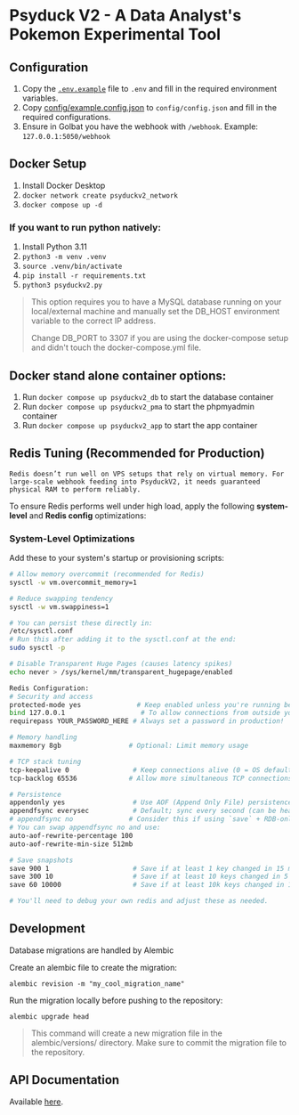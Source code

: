 # Psyduck V2 - A Data Analyst's Pokemon Experimental Tool

## Configuration
1. Copy the [`.env.example`](./.env.example) file to `.env` and fill in the required environment variables.
2. Copy [config/example.config.json](./config/example.config.json) to `config/config.json` and fill in the required configurations.
3. Ensure in Golbat you have the webhook with `/webhook`.
Example:
`127.0.0.1:5050/webhook`

## Docker Setup
1. Install Docker Desktop
2. `docker network create psyduckv2_network`
3. `docker compose up -d`

### If you want to run python natively:

1. Install Python 3.11
2. `python3 -m venv .venv`
3. `source .venv/bin/activate`
4. `pip install -r requirements.txt`
5. `python3 psyduckv2.py`

> This option requires you to have a MySQL database running on your local/external machine and manually set the DB_HOST environment variable to the correct IP address.
>
> Change DB_PORT to 3307 if you are using the docker-compose setup and didn't touch the docker-compose.yml file.

## Docker stand alone container options:

1. Run `docker compose up psyduckv2_db` to start the database container
2. Run `docker compose up psyduckv2_pma` to start the phpmyadmin container
3. Run `docker compose up psyduckv2_app` to start the app container

## Redis Tuning (Recommended for Production)

`Redis doesn’t run well on VPS setups that rely on virtual memory. For large-scale webhook feeding into PsyduckV2, it needs guaranteed physical RAM to perform reliably.`

To ensure Redis performs well under high load, apply the following **system-level** and **Redis config** optimizations:

### System-Level Optimizations

Add these to your system's startup or provisioning scripts:

```bash
# Allow memory overcommit (recommended for Redis)
sysctl -w vm.overcommit_memory=1

# Reduce swapping tendency
sysctl -w vm.swappiness=1

# You can persist these directly in:
/etc/sysctl.conf
# Run this after adding it to the sysctl.conf at the end:
sudo sysctl -p

# Disable Transparent Huge Pages (causes latency spikes)
echo never > /sys/kernel/mm/transparent_hugepage/enabled

Redis Configuration:
# Security and access
protected-mode yes              # Keep enabled unless you're running behind strict network rules
bind 127.0.0.1                   # To allow connections from outside you can do 0.0.0.0 for all or set a specific IP you want to allow: bind 192.168.1.100, 127.0.0.1, etc
requirepass YOUR_PASSWORD_HERE # Always set a password in production!

# Memory handling
maxmemory 8gb                 # Optional: Limit memory usage

# TCP stack tuning
tcp-keepalive 0                # Keep connections alive (0 = OS default)
tcp-backlog 65536             # Allow more simultaneous TCP connections

# Persistence
appendonly yes                 # Use AOF (Append Only File) persistence
appendfsync everysec           # Default; sync every second (can be heavy under high writes)
# appendfsync no              # Consider this if using `save` + RDB-only strategy
# You can swap appendfsync no and use:
auto-aof-rewrite-percentage 100
auto-aof-rewrite-min-size 512mb

# Save snapshots
save 900 1                     # Save if at least 1 key changed in 15 min
save 300 10                    # Save if at least 10 keys changed in 5 min
save 60 10000                  # Save if at least 10k keys changed in 1 min

# You'll need to debug your own redis and adjust these as needed.
```

## Development

Database migrations are handled by Alembic

Create an alembic file to create the migration:

```alembic revision -m "my_cool_migration_name"```

Run the migration locally before pushing to the repository:

```alembic upgrade head```


> This command will create a new migration file in the alembic/versions/ directory.
> Make sure to commit the migration file to the repository.

## API Documentation

 Available [here](https://docspsyduckv2.databyhugo.com/).
